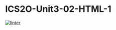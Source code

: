 # ICS2O-Unit3-02-HTML-1
 [![linter](https://github.com/Samir-Allaham/ICS2O-Unit3-02-HTML-1/workflows/linter/badge.svg)](https://github.com/marketplace/actions/super-linter)  
